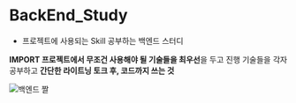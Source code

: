 # BackEnd_Study
- 프로젝트에 사용되는 Skill 공부하는 백엔드 스터디

**IMPORT 프로젝트에서 무조건 사용해야 될 기술들을 최우선**을 두고 진행
기술들을 각자 공부하고 **간단한 라이트닝 토크 후, 코드까지 쓰는 것**

![백엔드 짤](https://techblog.woowahan.com/wp-content/uploads/2022/03/14.png)
